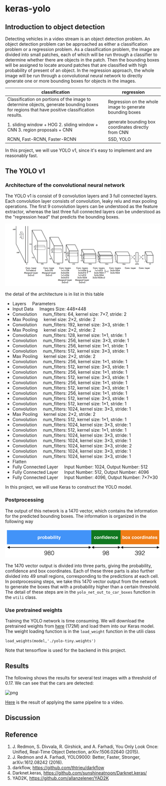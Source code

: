 # keras-yolo
## Introduction to object detection

Detecting vehicles in a video stream is an object detection problem. An object detection problem can be approached as either a classification problem or a regression problem. As a classification problem, the image are divided into small patches, each of which will be run through a classifier to determine whether there are objects in the patch. Then the bounding boxes will be assigned to locate around patches that are classified with high probability of present of an object. In the regression approach, the whole image will be run through a convolutional neural network to directly generate one or more bounding boxes for objects in the images.

| classification                                                                                                                               | regression                                               |
|----------------------------------------------------------------------------------------------------------------------------------------------|----------------------------------------------------------|
| Classification on portions of the image to determine objects, generate bounding boxes for regions that have positive classification results. | Regression on the whole image to generate bounding boxes |
| 1. sliding window + HOG 2. sliding window + CNN 3. region proposals + CNN                                                                    | generate bounding box coordinates directly from CNN      |
| RCNN, Fast-RCNN, Faster-RCNN                                                                                                                 | SSD, YOLO                                                |

In this project, we will use YOLO v1, since it's easy to implement and are reasonably fast.


## The YOLO v1

### Architecture of the convolutional neural network

The YOLO v1 is consist of 9 convolution layers and 3 full connected layers. Each convolution layer consists of convolution, leaky relu and max pooling operations. The first 9 convolution layers can be understood as the feature extractor, whereas the last three full connected layers can be understood as the "regression head" that predicts the bounding boxes.

![model](./output_images/yolo_network.PNG)

the detail of the architecture is in list in this table
- Layers	        Parameters
- Input Data	    Images Size: 448×448
- Convolution	    num_filters: 64, kernel size: 7×7, stride: 2​
- Max Pooling	    kernel size: 2×2, stride: 2
- Convolution	    num_filters: 192, kernel size: 3×3, stride: 1
- Max Pooling	    kernel size: 2×2, stride: 2
- Convolution	    num_filters: 128, kernel size: 1×1, stride: 1
- Convolution	    num_filters: 256, kernel size: 3×3, stride: 1
- Convolution	    num_filters: 256, kernel size: 1×1, stride: 1
- Convolution	    num_filters: 512, kernel size: 3×3, stride: 1
- Max Pooling	    kernel size: 2×2, stride: 2
- Convolution	    num_filters: 256, kernel size: 1×1, stride: 1
- Convolution	    num_filters: 512, kernel size: 3×3, stride: 1
- Convolution	    num_filters: 256, kernel size: 1×1, stride: 1
- Convolution	    num_filters: 512, kernel size: 3×3, stride: 1
- Convolution	    num_filters: 256, kernel size: 1×1, stride: 1
- Convolution	    num_filters: 512, kernel size: 3×3, stride: 1
- Convolution	    num_filters: 256, kernel size: 1×1, stride: 1
- Convolution	    num_filters: 512, kernel size: 3×3, stride: 1
- Convolution	    num_filters: 512, kernel size: 1×1, stride: 1
- Convolution	    num_filters: 1024, kernel size: 3×3, stride: 1
- Max Pooling	    kernel size: 2×2, stride: 2  
- Convolution	    num_filters: 512, kernel size: 1×1, stride: 1
- Convolution	    num_filters: 1024, kernel size: 3×3, stride: 1
- Convolution	    num_filters: 512, kernel size: 1×1, stride: 1
- Convolution	    num_filters: 1024, kernel size: 3×3, stride: 1
- Convolution	    num_filters: 1024, kernel size: 3×3, stride: 1
- Convolution	    num_filters: 1024, kernel size: 3×3, stride: 2
- Convolution	    num_filters: 1024, kernel size: 3×3, stride: 1
- Convolution	    num_filters: 1024, kernel size: 3×3, stride: 1
- Flatten
- Fully Connected Layer	    Input Number: 1024, Output Number: 512
- Fully Connected Layer	    Input Number: 512, Output Number: 4096
- Fully Connected Layer	    Input Number: 4096, Output Number: 7×7×30

In this project, we will use Keras to construct the YOLO model.

### Postprocessing

The output of this network is a 1470 vector, which contains the information for the predicted bounding boxes. The information is organized in the following way

<img src="./output_images/net_output.png" width="600"/>

The 1470 vector output is divided into three parts, giving the probability, confidence and box coordinates. Each of these three parts is also further divided into 49 small regions, corresponding to the predictions at each cell. In postprocessing steps, we take this 1470 vector output from the network to generate the boxes that with a probability higher than a certain threshold. The detail of these steps are in the `yolo_net_out_to_car_boxes` function in the `utili` class.

### Use pretrained weights

Training the YOLO network is time consuming. We will download the pretrained weights from [here](https://drive.google.com/file/d/0B1tW_VtY7onibmdQWE1zVERxcjQ/view?usp=sharing) (172M) and load them into our Keras model. The weight loading function is in the `load_weight` function in the utili class

```
load_weights(model,'./yolo-tiny.weights')
```

Note that tensorflow is used for the backend in this project.

## Results

The following shows the results for several test images with a threshold of 0.17. We can see that the cars are detected:

![png](./output_images/detection_on_test_images.png)

[Here](https://www.youtube.com/watch?v=PncSIx8AHTs) is the result of applying the same pipeline to a video.

## Discussion

## Reference

1. J. Redmon, S. Divvala, R. Girshick, and A. Farhadi, You Only Look Once: Unified, Real-Time Object Detection, arXiv:1506.02640 (2015).
2. J. Redmon and A. Farhadi, YOLO9000: Better, Faster, Stronger, arXiv:1612.08242 (2016).
3. darkflow, https://github.com/thtrieu/darkflow
4. Darknet.keras, https://github.com/sunshineatnoon/Darknet.keras/
5. YAD2K, https://github.com/allanzelener/YAD2K

